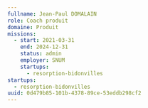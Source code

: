 ```yaml
---
fullname: Jean-Paul DOMALAIN
role: Coach produit
domaine: Produit
missions:
  - start: 2021-03-31
    end: 2024-12-31
    status: admin
    employer: SNUM
    startups:
      - resorption-bidonvilles
startups:
  - resorption-bidonvilles
uuid: 0d479b85-101b-4378-89ce-53eddb298cf2
---
```

